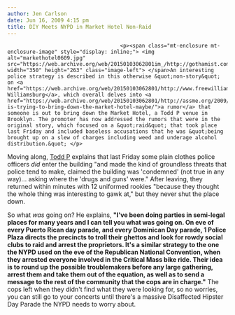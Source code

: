 ```yaml
---
author: Jen Carlson
date: Jun 16, 2009 4:15 pm
title: DIY Meets NYPD in Market Hotel Non-Raid
---
```


	
										<p><span class="mt-enclosure mt-enclosure-image" style="display: inline;"> <img alt="markethotel0609.jpg" src="https://web.archive.org/web/20150103062801im_/http://gothamist.com/attachments/arts_jen/markethotel0609.jpg" width="350" height="263" class="image-left"> </span>An interesting police strategy is described in this otherwise &quot;non-story&quot; on <a href="https://web.archive.org/web/20150103062801/http://www.freewilliamsburg.com/archives/2009/06/market_hotel_so.html">Free Williamsburg</a>, which overall delves into <a href="https://web.archive.org/web/20150103062801/http://assme.org/2009/06/13/someone-is-trying-to-bring-down-the-market-hotel-maybe/">a rumor</a> that someone is out to bring down the Market Hotel, a Todd P venue in Brooklyn. The promoter has now addressed the rumors that were in the original story, which focused on a &quot;raid&quot; that took place last Friday and included baseless accusations that he was &quot;being brought up on a slew of charges including weed and underage alcohol distribution.&quot; </p>

<p>Moving along, <a href="https://web.archive.org/web/20150103062801/http://gothamist.com/2007/12/07/todd_patrick_co.php">Todd P</a> explains that last Friday some plain clothes police officers <em>did</em> enter the building &quot;and made the kind of groundless threats that police tend to make, claimed the building was &apos;condemned&apos; (not true in any way)... asking where the &apos;drugs and guns&apos; were.&quot; After leaving, they returned within minutes with 12 uniformed rookies &quot;because they thought the whole thing was interesting to gawk at,&quot; but they never shut the place down.</p>

<p>So what <em>was</em> going on? He explains, <strong>&quot;I&apos;ve been doing parties in semi-legal places for many years and I can tell you what was going on. On eve of every Puerto Rican day parade, and every Dominican Day parade, 1 Police Plaza directs the precincts to troll their ghettos and look for rowdy social clubs to raid and arrest the proprietors. It&apos;s a similar strategy to the one the NYPD used on the eve of the Republican National Convention, when they arrested everyone involved in the Critical Mass bike ride. Their idea is to round up the possible troublemakers before any large gathering, arrest them and take them out of the equation, as well as to send a message to the rest of the community that the cops are in charge.&quot;</strong> The cops left when they didn&apos;t find what they were looking for, so no worries, you can still go to your concerts until there&apos;s a massive Disaffected Hipster Day Parade the NYPD needs to worry about.</p>					
										
									
				